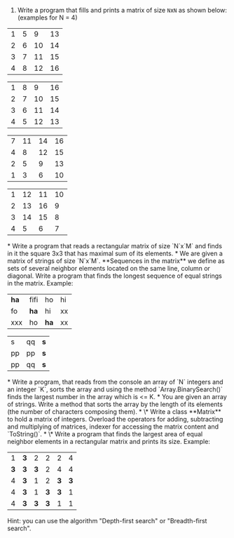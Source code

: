 1. Write a program that fills and prints a matrix of size `N`x`N` as shown below: (examples for N = 4)
<table>
    <tr>
        <td>1</td>
        <td>5</td>
        <td>9</td>
        <td>13</td>
    </tr>
    <tr>
        <td>2</td>
        <td>6</td>
        <td>10</td>
        <td>14</td>
    </tr>
    <tr>
        <td>3</td>
        <td>7</td>
        <td>11</td>
        <td>15</td>
    </tr>
    <tr>
        <td>4</td>
        <td>8</td>
        <td>12</td>
        <td>16</td>
    </tr>
</table>
<table>
    <tr>
        <td>1</td>
        <td>8</td>
        <td>9</td>
        <td>16</td>
    </tr>
    <tr>
        <td>2</td>
        <td>7</td>
        <td>10</td>
        <td>15</td>
    </tr>
    <tr>
        <td>3</td>
        <td>6</td>
        <td>11</td>
        <td>14</td>
    </tr>
    <tr>
        <td>4</td>
        <td>5</td>
        <td>12</td>
        <td>13</td>
    </tr>
</table>
<table>
    <tr>
        <td>7</td>
        <td>11</td>
        <td>14</td>
        <td>16</td>
    </tr>
    <tr>
        <td>4</td>
        <td>8</td>
        <td>12</td>
        <td>15</td>
    </tr>
    <tr>
        <td>2</td>
        <td>5</td>
        <td>9</td>
        <td>13</td>
    </tr>
    <tr>
        <td>1</td>
        <td>3</td>
        <td>6</td>
        <td>10</td>
    </tr>
</table>
<table>
    <tr>
        <td>1</td>
        <td>12</td>
        <td>11</td>
        <td>10</td>
    </tr>
    <tr>
        <td>2</td>
        <td>13</td>
        <td>16</td>
        <td>9</td>
    </tr>
    <tr>
        <td>3</td>
        <td>14</td>
        <td>15</td>
        <td>8</td>
    </tr>
    <tr>
        <td>4</td>
        <td>5</td>
        <td>6</td>
        <td>7</td>
    </tr>
</table>
* Write a program that reads a rectangular matrix of size `N`x`M` and finds in it the square 3x3 that has maximal sum of its elements.
* We are given a matrix of strings of size `N`x`M`. **Sequences in the matrix** we define as sets of several neighbor elements located on the same line, column or diagonal. Write a program that finds the longest sequence of equal strings in the matrix. Example:
<table>
    <tr>
        <td><strong>ha</strong></td>
        <td>fifi</td>
        <td>ho</td>
        <td>hi</td>
    </tr>
    <tr>
        <td>fo</td>
        <td><strong>ha</strong></td>
        <td>hi</td>
        <td>xx</td>
    </tr>
    <tr>
        <td>xxx</td>
        <td>ho</td>
        <td><strong>ha</strong></td>
        <td>xx</td>
    </tr>
</table>
<table>
    <tr>
        <td>s</td>
        <td>qq</td>
        <td><strong>s</strong></td>
    </tr>
    <tr>
        <td>pp</td>
        <td>pp</td>
        <td><strong>s</strong></td>
    </tr>
    <tr>
        <td>pp</td>
        <td>qq</td>
        <td><strong>s</strong></td>
    </tr>
</table>
* Write a program, that reads from the console an array of `N` integers and an integer `K`, sorts the array and using the method `Array.BinarySearch()` finds the largest number in the array which is <= K.
* You are given an array of strings. Write a method that sorts the array by the length of its elements (the number of characters composing them).
* \* Write a class **Matrix** to hold a matrix of integers. Overload the operators for adding, subtracting and multiplying of matrices, indexer for accessing the matrix content and `ToString()`.
* \* Write a program that finds the largest area of equal neighbor elements in a rectangular matrix and prints its size. Example:
<table>
    <tr>
        <td>1</td>
        <td><strong>3</strong></td>
        <td>2</td>
        <td>2</td>
        <td>2</td>
        <td>4</td>
    </tr>
    <tr>
        <td><strong>3</strong></td>
        <td><strong>3</strong></td>
        <td><strong>3</strong></td>
        <td>2</td>
        <td>4</td>
        <td>4</td>
    </tr>
    <tr>
        <td>4</td>
        <td><strong>3</strong></td>
        <td>1</td>
        <td>2</td>
        <td><strong>3</strong></td>
        <td><strong>3</strong></td>
    </tr>
    <tr>
        <td>4</td>
        <td><strong>3</strong></td>
        <td>1</td>
        <td><strong>3</strong></td>
        <td><strong>3</strong></td>
        <td>1</td>
    </tr>
    <tr>
        <td>4</td>
        <td><strong>3</strong></td>
        <td><strong>3</strong></td>
        <td><strong>3</strong></td>
        <td>1</td>
        <td>1</td>
    </tr>
</table>
Hint: you can use the algorithm "Depth-first search" or "Breadth-first search".
